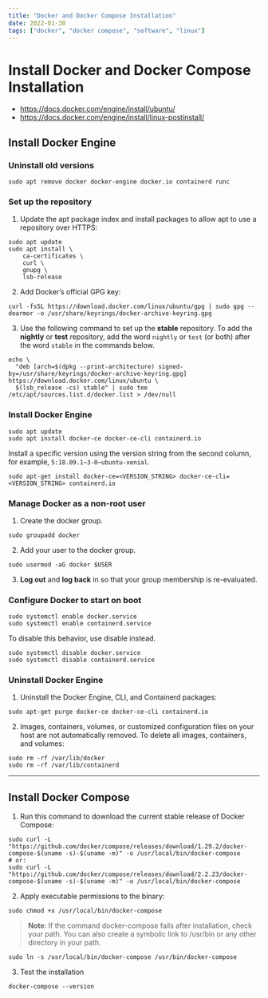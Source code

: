 ```yaml
---
title: "Docker and Docker Compose Installation"
date: 2022-01-30
tags: ["docker", "docker compose", "software", "linux"]
---
```


# Install Docker and Docker Compose Installation

- https://docs.docker.com/engine/install/ubuntu/
- https://docs.docker.com/engine/install/linux-postinstall/


## Install Docker Engine


### Uninstall old versions
~~~shell
sudo apt remove docker docker-engine docker.io containerd runc
~~~


### Set up the repository
1. Update the apt package index and install packages to allow apt to use a repository over HTTPS:
~~~shell
sudo apt update
sudo apt install \
    ca-certificates \
    curl \
    gnupg \
    lsb-release
~~~
2. Add Docker’s official GPG key:
~~~shell
curl -fsSL https://download.docker.com/linux/ubuntu/gpg | sudo gpg --dearmor -o /usr/share/keyrings/docker-archive-keyring.gpg
~~~
3. Use the following command to set up the **stable** repository. To add the **nightly** or **test** repository, add the word `nightly` or `test` (or both) after the word `stable` in the commands below.
~~~shell
echo \
  "deb [arch=$(dpkg --print-architecture) signed-by=/usr/share/keyrings/docker-archive-keyring.gpg] https://download.docker.com/linux/ubuntu \
  $(lsb_release -cs) stable" | sudo tee /etc/apt/sources.list.d/docker.list > /dev/null
~~~


### Install Docker Engine
~~~shell
sudo apt update
sudo apt install docker-ce docker-ce-cli containerd.io
~~~

Install a specific version using the version string from the second column, for example, `5:18.09.1~3-0~ubuntu-xenial`.
~~~shell
sudo apt-get install docker-ce=<VERSION_STRING> docker-ce-cli=<VERSION_STRING> containerd.io
~~~


### Manage Docker as a non-root user
1. Create the docker group.
~~~shell
sudo groupadd docker
~~~
2. Add your user to the docker group.
~~~shell
sudo usermod -aG docker $USER
~~~
3. **Log out** and **log back** in so that your group membership is re-evaluated.


### Configure Docker to start on boot
~~~shell
sudo systemctl enable docker.service
sudo systemctl enable containerd.service
~~~

To disable this behavior, use disable instead.
~~~shell
sudo systemctl disable docker.service
sudo systemctl disable containerd.service
~~~


### Uninstall Docker Engine
1. Uninstall the Docker Engine, CLI, and Containerd packages:
~~~shell
sudo apt-get purge docker-ce docker-ce-cli containerd.io
~~~
2. Images, containers, volumes, or customized configuration files on your host are not automatically removed. To delete all images, containers, and volumes:
~~~shell
sudo rm -rf /var/lib/docker
sudo rm -rf /var/lib/containerd
~~~


---
## Install Docker Compose
1. Run this command to download the current stable release of Docker Compose:
~~~shell
sudo curl -L "https://github.com/docker/compose/releases/download/1.29.2/docker-compose-$(uname -s)-$(uname -m)" -o /usr/local/bin/docker-compose
# or:
sudo curl -L "https://github.com/docker/compose/releases/download/2.2.23/docker-compose-$(uname -s)-$(uname -m)" -o /usr/local/bin/docker-compose
~~~
2. Apply executable permissions to the binary:
~~~shell
sudo chmod +x /usr/local/bin/docker-compose
~~~
> **Note**: If the command docker-compose fails after installation, check your path. You can also create a symbolic link to /usr/bin or any other directory in your path.
~~~shell
sudo ln -s /usr/local/bin/docker-compose /usr/bin/docker-compose
~~~
3. Test the installation
~~~shell
docker-compose --version
~~~
